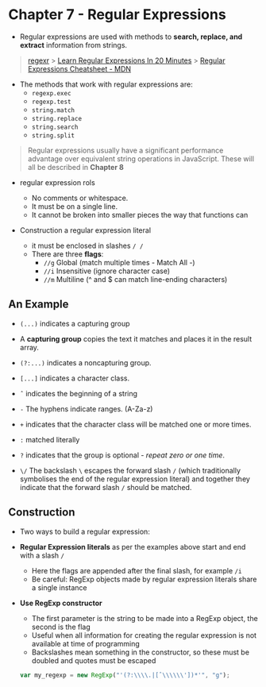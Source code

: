 # Chapter 7 - Regular Expressions

- Regular expressions are used with methods to **search, replace, and extract** information from strings.

> [regexr](https://regexr.com/) > [Learn Regular Expressions In 20 Minutes](https://www.youtube.com/watch?v=rhzKDrUiJVk&t) > [Regular Expressions Cheatsheet - MDN](https://developer.mozilla.org/en-US/docs/Web/JavaScript/Guide/Regular_Expressions/Cheatsheet)

- The methods that work with regular expressions are:
  - `regexp.exec`
  - `regexp.test`
  - `string.match`
  - `string.replace`
  - `string.search`
  - `string.split`

> Regular expressions usually have a significant performance advantage over equivalent string operations in JavaScript.
> These will all be described in **Chapter 8**

- regular expression rols

  - No comments or whitespace.
  - It must be on a single line.
  - It cannot be broken into smaller pieces the way that functions can

- Construction a regular expression literal
  - it must be enclosed in slashes `/ /`
  - There are three **flags**:
    - `//g` Global (match multiple times - Match All -)
    - `//i` Insensitive (ignore character case)
    - `//m` Multiline (^ and $ can match line-ending characters)

## An Example

- `(...)` indicates a capturing group
- A **capturing group** copies the text it matches and places it in the result array.
- `(?:...)` indicates a noncapturing group.
- `[...]` indicates a character class.

- `ˆ` indicates the beginning of a string
- `-` The hyphens indicate ranges. (A-Za-z)
- `+` indicates that the character class will be matched one or more times.
- `:` matched literally
- `?` indicates that the group is optional - *repeat zero or one time*.
- `\/` The backslash `\` escapes the forward slash `/` (which traditionally symbolises the end of the regular expression literal) and together they indicate that the forward slash `/` should be matched.

## Construction

- Two ways to build a regular expression:

- **Regular Expression literals** as per the examples above start and end with a slash `/`

  - Here the flags are appended after the final slash, for example `/i`
  - Be careful: RegExp objects made by regular expression literals share a single instance

- **Use RegExp constructor**

  - The first parameter is the string to be made into a RegExp object, the second is the flag
  - Useful when all information for creating the regular expression is not available at time of programming
  - Backslashes mean something in the constructor, so these must be doubled and quotes must be escaped

  ```js
  var my_regexp = new RegExp("'(?:\\\\.|[ˆ\\\\\\'])*'", "g");
  ```
